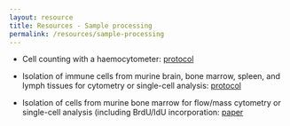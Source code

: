 ```yaml
---
layout: resource
title: Resources - Sample processing
permalink: /resources/sample-processing
---
```


- Cell counting with a haemocytometer: [protocol](https://dx.doi.org/10.17504/protocols.io.btqgnmtw)

- Isolation of immune cells from murine brain, bone marrow, spleen, and lymph tissues for cytometry or single-cell analysis: [protocol](https://www.protocols.io/private/febfc0a9a33e11eba7270a58a9feac02)

- Isolation of cells from murine bone marrow for flow/mass cytometry or single-cell analysis (including BrdU/IdU incorporation: [paper](https://link.springer.com/protocol/10.1007/978-1-4939-9454-0_12)

<br />
